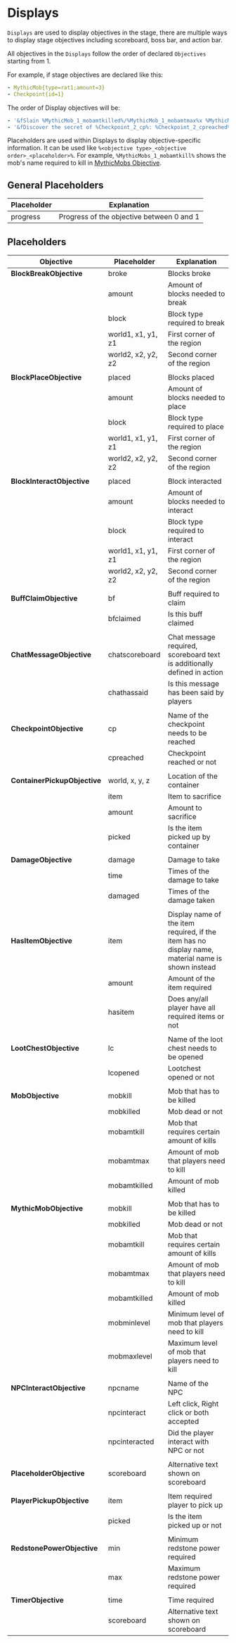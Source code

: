 # Displays

`Displays` are used to display objectives in the stage, there are multiple ways to display stage objectives including scoreboard, boss bar, and action bar.

All objectives in the `Displays` follow the order of declared `Objectives` starting from 1.

For example, if stage objectives are declared like this:

```yaml
- MythicMob{type=rat1;amount=3}
- Checkpoint{id=1}
```

The order of Display objectives will be:

```yaml
- '&fSlain %MythicMob_1_mobamtkilled%/%MythicMob_1_mobamtmax%x %MythicMob_1_mobamtkill%'
- '&fDiscover the secret of %Checkpoint_2_cp%: %Checkpoint_2_cpreached%'
```

Placeholders are used within Displays to display objective-specific information. It can be used like `%<objective type>_<objective order>_<placeholder>%`. For example, `%MythicMobs_1_mobamtkill%` shows the mob's name required to kill in [MythicMobs Objective](../objectives/objective-list.md#mythicmob).

## General Placeholders

| Placeholder | Explanation                               |
| ----------- | ----------------------------------------- |
| progress    | Progress of the objective between 0 and 1 |

## Placeholders

| Objective                    | Placeholder        | Explanation                                                                                        |
| ---------------------------- | ------------------ | -------------------------------------------------------------------------------------------------- |
| **BlockBreakObjective**      | broke              | Blocks broke                                                                                       |
|                              | amount             | Amount of blocks needed to break                                                                   |
|                              | block              | Block type required to break                                                                       |
|                              | world1, x1, y1, z1 | First corner of the region                                                                         |
|                              | world2, x2, y2, z2 | Second corner of the region                                                                        |
|                              |                    |                                                                                                    |
| **BlockPlaceObjective**      | placed             | Blocks placed                                                                                      |
|                              | amount             | Amount of blocks needed to place                                                                   |
|                              | block              | Block type required to place                                                                       |
|                              | world1, x1, y1, z1 | First corner of the region                                                                         |
|                              | world2, x2, y2, z2 | Second corner of the region                                                                        |
|                              |                    |                                                                                                    |
| **BlockInteractObjective**   | placed             | Block interacted                                                                                   |
|                              | amount             | Amount of blocks needed to interact                                                                |
|                              | block              | Block type required to interact                                                                    |
|                              | world1, x1, y1, z1 | First corner of the region                                                                         |
|                              | world2, x2, y2, z2 | Second corner of the region                                                                        |
|                              |                    |                                                                                                    |
| **BuffClaimObjective**       | bf                 | Buff required to claim                                                                             |
|                              | bfclaimed          | Is this buff claimed                                                                               |
|                              |                    |                                                                                                    |
| **ChatMessageObjective**     | chatscoreboard     | Chat message required, scoreboard text is additionally defined in action                           |
|                              | chathassaid        | Is this message has been said by players                                                           |
|                              |                    |                                                                                                    |
| **CheckpointObjective**      | cp                 | Name of the checkpoint needs to be reached                                                         |
|                              | cpreached          | Checkpoint reached or not                                                                          |
|                              |                    |                                                                                                    |
| **ContainerPickupObjective** | world, x, y, z     | Location of the container                                                                          |
|                              | item               | Item to sacrifice                                                                                  |
|                              | amount             | Amount to sacrifice                                                                                |
|                              | picked             | Is the item picked up by container                                                                 |
|                              |                    |                                                                                                    |
| **DamageObjective**          | damage             | Damage to take                                                                                     |
|                              | time               | Times of the damage to take                                                                        |
|                              | damaged            | Times of the damage taken                                                                          |
|                              |                    |                                                                                                    |
| **HasItemObjective**         | item               | Display name of the item required, if the item has no display name, material name is shown instead |
|                              | amount             | Amount of the item required                                                                        |
|                              | hasitem            | Does any/all player have all required items or not                                                 |
|                              |                    |                                                                                                    |
| **LootChestObjective**       | lc                 | Name of the loot chest needs to be opened                                                          |
|                              | lcopened           | Lootchest opened or not                                                                            |
|                              |                    |                                                                                                    |
| **MobObjective**             | mobkill            | Mob that has to be killed                                                                          |
|                              | mobkilled          | Mob dead or not                                                                                    |
|                              | mobamtkill         | Mob that requires certain amount of kills                                                          |
|                              | mobamtmax          | Amount of mob that players need to kill                                                            |
|                              | mobamtkilled       | Amount of mob killed                                                                               |
|                              |                    |                                                                                                    |
| **MythicMobObjective**       | mobkill            | Mob that has to be killed                                                                          |
|                              | mobkilled          | Mob dead or not                                                                                    |
|                              | mobamtkill         | Mob that requires certain amount of kills                                                          |
|                              | mobamtmax          | Amount of mob that players need to kill                                                            |
|                              | mobamtkilled       | Amount of mob killed                                                                               |
|                              | mobminlevel        | Minimum level of mob that players need to kill                                                     |
|                              | mobmaxlevel        | Maximum level of mob that players need to kill                                                     |
|                              |                    |                                                                                                    |
| **NPCInteractObjective**     | npcname            | Name of the NPC                                                                                    |
|                              | npcinteract        | Left click, Right click or both accepted                                                           |
|                              | npcinteracted      | Did the player interact with NPC or not                                                            |
|                              |                    |                                                                                                    |
| **PlaceholderObjective**     | scoreboard         | Alternative text shown on scoreboard                                                               |
|                              |                    |                                                                                                    |
| **PlayerPickupObjective**    | item               | Item required player to pick up                                                                    |
|                              | picked             | Is the item picked up or not                                                                       |
|                              |                    |                                                                                                    |
| **RedstonePowerObjective**   | min                | Minimum redstone power required                                                                    |
|                              | max                | Maximum redstone power required                                                                    |
|                              |                    |                                                                                                    |
| **TimerObjective**           | time               | Time required                                                                                      |
|                              | scoreboard         | Alternative text shown on scoreboard                                                               |
